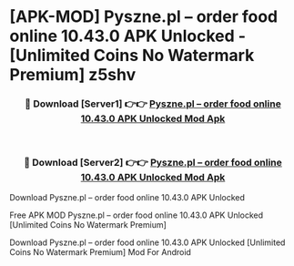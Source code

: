 # [APK-MOD] Pyszne.pl – order food online 10.43.0 APK Unlocked - [Unlimited Coins No Watermark Premium] z5shv



<div align="center">
<h3>🔴 Download [Server1] 👉👉 <a href="https://momento.my/?title=Pyszne.pl_–_order_food_online_10.43.0_APK_Unlocked">Pyszne.pl – order food online 10.43.0 APK Unlocked Mod Apk</a></h3><br>

<h3>🔴 Download [Server2] 👉👉 <a href="https://momento.my/?title=Pyszne.pl_–_order_food_online_10.43.0_APK_Unlocked">Pyszne.pl – order food online 10.43.0 APK Unlocked Mod Apk</a></h3>
</div>



Download Pyszne.pl – order food online 10.43.0 APK Unlocked 

Free APK MOD Pyszne.pl – order food online 10.43.0 APK Unlocked [Unlimited Coins No Watermark Premium]

Download Pyszne.pl – order food online 10.43.0 APK Unlocked [Unlimited Coins No Watermark Premium] Mod For Android
